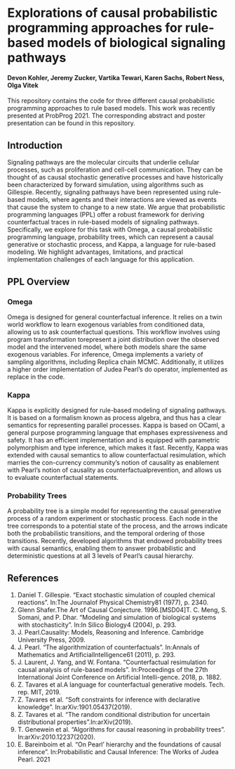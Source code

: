
# Explorations of causal probabilistic programming approaches for rule-based models of biological signaling pathways

#### Devon Kohler, Jeremy Zucker, Vartika Tewari, Karen Sachs, Robert Ness, Olga Vitek

This repository contains the code for three different causal probabilistic programming approaches to rule based models. This work was recently presented at ProbProg 2021. The corresponding abstract and poster presentation can be found in this repository.

## Introduction

Signaling pathways are the molecular circuits that underlie cellular processes, such as proliferation and cell-cell communication. They can be thought of as causal stochastic generative processes and have historically been characterized by forward simulation, using algorithms such as Gillespie. Recently, signaling pathways have been represented using rule-based models, where agents and their interactions are viewed as events that cause the system to change to a new state.  We argue that probabilistic programming languages (PPL) offer a robust framework for deriving counterfactual traces in rule-based models of signaling pathways. Specifically, we explore for this task with Omega, a causal probabilistic programming language, probability trees, which can represent a causal generative or stochastic process, and Kappa, a language for rule-based modeling. We highlight advantages, limitations, and practical implementation challenges of each language for this application.

## PPL Overview

### Omega

Omega is designed for general counterfactual inference. It relies on a twin world workflow to learn exogenous variables from conditioned data, allowing us to ask counterfactual questions. This  workflow  involves  using  program  transformation  torepresent a joint distribution over the observed model and the intervened model, where both models share the same exogenous variables. For inference, Omega implements a variety of sampling algorithms, including Replica chain MCMC. Additionally, it utilizes a higher order  implementation of Judea Pearl’s do operator, implemented as replace in the code.

### Kappa

Kappa is explicitly designed for rule-based modeling of signaling pathways. It is based on a formalism known as process algebra, and thus has a clear semantics for representing parallel processes. Kappa is based on OCaml, a general purpose programming language that emphases expressiveness and safety. It has an efficient implementation and is equipped with parametric polymorphism and type inference, which makes it fast. Recently, Kappa was extended with causal semantics to allow counterfactual resimulation, which marries the con-currency community’s notion of causality as enablement with Pearl’s notion of causality as counterfactualprevention, and allows us to evaluate counterfactual statements.

### Probability Trees

A probability tree is a simple model for representing the causal generative process of a random experiment or stochastic process.  Each node in the tree corresponds to a potential state of the process, and the arrows indicate both the probabilistic transitions, and the temporal ordering of those transitions. Recently, developed algorithms that endowed probability trees with causal semantics, enabling them to answer probabilistic and deterministic questions at all 3 levels of Pearl’s causal hierarchy.

## References
1. Daniel T. Gillespie. “Exact stochastic simulation of coupled chemical reactions”. In:The Journalof Physical Chemistry81 (1977), p. 2340.
2. Glenn Shafer.The Art of Causal Conjecture. 1996.[MSD04]T.  C.  Meng,  S.  Somani,  and  P.  Dhar.  “Modeling  and  simulation  of  biological  systems  with stochasticity”. In:In Silico Biology4 (2004), p. 293.
3. J. Pearl.Causality: Models, Reasoning and Inference. Cambridge University Press, 2009.
4. J. Pearl. “The algorithmization of counterfactuals”. In:Annals  of  Mathematics  and  ArtificialIntelligence61 (2011), p. 293.
5. J. Laurent, J. Yang, and W. Fontana. “Counterfactual resimulation for causal analysis of rule-based models”. In:Proceedings of the 27th International Joint Conference on Artificial Intelli-gence. 2018, p. 1882.
6. Z. Tavares et al.A language for counterfactual generative models. Tech. rep. MIT, 2019.
7. Z. Tavares et al. “Soft constraints for inference with declarative knowledge”. In:arXiv:1901.05437(2019).
8. Z. Tavares et al. “The random conditional distribution for uncertain distributional properties”.In:arXiv(2019).
9. T. Genewein et al. “Algorithms for causal reasoning in probability trees”. In:arXiv:2010.12237(2020).
10. E. Bareinboim et al. “On Pearl’ hierarchy and the foundations of causal inference”. In:Probabilistic and Causal Inference: The Works of Judea Pearl. 2021
